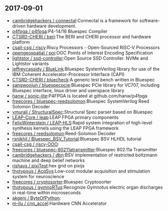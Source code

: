 ## 2017-09-01

* [cambridgehackers / connectal](https://github.com/cambridgehackers/connectal):Connectal is a framework for software-driven hardware development.
* [p4fpga / p4fpga](https://github.com/p4fpga/p4fpga):P4-14/16 Bluespec Compiler
* [CTSRD-CHERI / beri](https://github.com/CTSRD-CHERI/beri):The BERI and CHERI processor and hardware platform
* [csail-csg / riscy](https://github.com/csail-csg/riscy):Riscy Processors - Open-Sourced RISC-V Processors
* [opengeospatial / poi](https://github.com/opengeospatial/poi):OGC Points of Interest Encoding Specification
* [lightstor / ssd-controller](https://github.com/lightstor/ssd-controller):Open Source SSD Controller. NVMe and Lightstor variants
* [jeffreycassidy / BlueLink](https://github.com/jeffreycassidy/BlueLink):Bluespec SystemVerilog library for use of the IBM Coherent Accelerator-Processor Interface (CAPI)
* [CTSRD-CHERI / bluecheck](https://github.com/CTSRD-CHERI/bluecheck):A generic test bench written in Bluespec
* [sangwoojun / bluespecpcie](https://github.com/sangwoojun/bluespecpcie):Bluespec PCIe library for VC707, including Bluespec interface, linux driver and userspace library
* [hanw / sonic-lite](https://github.com/hanw/sonic-lite):P4FPGA is located at github.com/hanw/p4fpga
* [freecores / bluespec-reedsolomon](https://github.com/freecores/bluespec-reedsolomon):Bluespec SystemVerilog Reed Solomon Decoder
* [vmurali / StructuralSpec](https://github.com/vmurali/StructuralSpec):Structural Spec parser based on Bluespec
* [LEAP-Core / leap](https://github.com/LEAP-Core/leap):LEAP FPGA primary components
* [FelixWinterstein / LEAP-HLS](https://github.com/FelixWinterstein/LEAP-HLS):Rapid system integration of high-level synthesis kernels using the LEAP FPGA framework
* [freecores / reedsolomon](https://github.com/freecores/reedsolomon):Reed-Solomon Decoder
* [rsnikhil / Bluespec_BSV_Tutorial](https://github.com/rsnikhil/Bluespec_BSV_Tutorial):Bluespec BSV HLHDL tutorial
* [csail-csg / riscy-OOO](https://github.com/csail-csg/riscy-OOO):
* [freecores / bluespec-80211atransmitter](https://github.com/freecores/bluespec-80211atransmitter):Bluespec 802.11a Transmitter
* [cambridgehackers / dbn](https://github.com/cambridgehackers/dbn):BSV implementation of restricted boltzmann machine and deep belief networks
* [rishavs / pixiTest](https://github.com/rishavs/pixiTest):hex grid on pixijs
* [thotypous / AcqSys](https://github.com/thotypous/AcqSys):Low-cost modular acquisition and stimulation system for neuroscience
* [freecores / cryptosorter](https://github.com/freecores/cryptosorter):Bluespec Cryptosorter
* [thotypous / gymnoRTus](https://github.com/thotypous/gymnoRTus):Recognize Gymnotus electric organ discharges in real-time within microseconds
* [akgeni / ByteOfPython](https://github.com/akgeni/ByteOfPython):
* [m-liu / cnn_accel](https://github.com/m-liu/cnn_accel):Hardware CNN Accelerator
